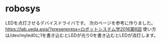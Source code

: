 # robosys
LEDを点灯させるデバイスドライバです。 次のページを参考に作りました。https://lab.ueda.asia/?presenpress=ロボットシステム学2016第6回 使い方は/dev/myled0に1を書き込むとLEDが光り0を書き込むとLEDが消灯します。
